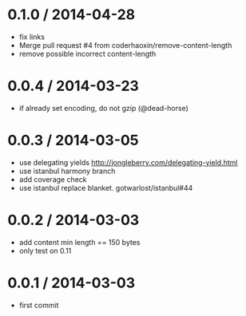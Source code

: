 
0.1.0 / 2014-04-28
==================

 * fix links
 * Merge pull request #4 from coderhaoxin/remove-content-length
 * remove possible incorrect content-length

0.0.4 / 2014-03-23 
==================

  * if already set encoding, do not gzip (@dead-horse)

0.0.3 / 2014-03-05 
==================

  * use delegating yields http://jongleberry.com/delegating-yield.html
  * use istanbul harmony branch
  * add coverage check
  * use istanbul replace blanket. gotwarlost/istanbul#44

0.0.2 / 2014-03-03 
==================

  * add content min length == 150 bytes
  * only test on 0.11

0.0.1 / 2014-03-03 
==================

  * first commit

